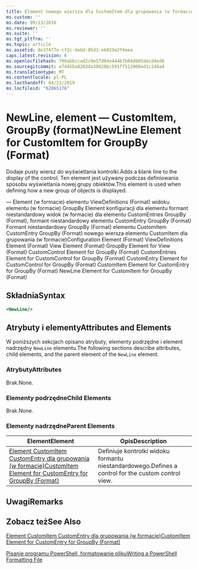 ```yaml
---
title: Element nowego wiersza dla CustomItem dla grupowania (w formacie) | Dokumentacja firmy Microsoft
ms.custom: ''
ms.date: 09/13/2016
ms.reviewer: ''
ms.suite: ''
ms.tgt_pltfrm: ''
ms.topic: article
ms.assetid: 8e37477e-cf2c-4ebd-85d1-eb923e2f4eea
caps.latest.revision: 6
ms.openlocfilehash: 790abbccad2c9e57d64e444b7b04d805decd4ed6
ms.sourcegitcommit: e7445ba8203da304286c591ff513900ad1c244a4
ms.translationtype: MT
ms.contentlocale: pl-PL
ms.lasthandoff: 04/23/2019
ms.locfileid: "62065176"
---
```

# <a name="newline-element-for-customitem-for-groupby-format"></a><span data-ttu-id="586ef-102">NewLine, element — CustomItem, GroupBy (format)</span><span class="sxs-lookup"><span data-stu-id="586ef-102">NewLine Element for CustomItem for GroupBy (Format)</span></span>

<span data-ttu-id="586ef-103">Dodaje pusty wiersz do wyświetlania kontrolki.</span><span class="sxs-lookup"><span data-stu-id="586ef-103">Adds a blank line to the display of the control.</span></span> <span data-ttu-id="586ef-104">Ten element jest używany podczas definiowania sposobu wyświetlania nowej grupy obiektów.</span><span class="sxs-lookup"><span data-stu-id="586ef-104">This element is used when defining how a new group of objects is displayed.</span></span>

<span data-ttu-id="586ef-105">— Element (w formacie) elementu ViewDefinitions (Format) widoku elementu (w formacie) GroupBy Element konfiguracji dla elementu formant niestandardowy widok (w formacie) dla elementu CustomEntries GroupBy (Format), formant niestandardowy elementu CustomEntry GroupBy (Format) Formant niestandardowy GroupBy (Format) elementu CustomItem CustomEntry GroupBy (Format) nowego wiersza elementu CustomItem dla grupowania (w formacie)</span><span class="sxs-lookup"><span data-stu-id="586ef-105">Configuration Element (Format) ViewDefinitions Element (Format) View Element (Format) GroupBy Element for View (Format) CustomControl Element for GroupBy (Format) CustomEntries Element for CustomControl for GroupBy (Format) CustomEntry Element for CustomControl for GroupBy (Format) CustomItem Element for CustomEntry for GroupBy (Format) NewLine Element for CustomItem for GroupBy (Format)</span></span>

## <a name="syntax"></a><span data-ttu-id="586ef-106">Składnia</span><span class="sxs-lookup"><span data-stu-id="586ef-106">Syntax</span></span>

```xml
<NewLine/>
```

## <a name="attributes-and-elements"></a><span data-ttu-id="586ef-107">Atrybuty i elementy</span><span class="sxs-lookup"><span data-stu-id="586ef-107">Attributes and Elements</span></span>

<span data-ttu-id="586ef-108">W poniższych sekcjach opisano atrybuty, elementy podrzędne i element nadrzędny `NewLine` elementu.</span><span class="sxs-lookup"><span data-stu-id="586ef-108">The following sections describe attributes, child elements, and the parent element of the `NewLine` element.</span></span>

### <a name="attributes"></a><span data-ttu-id="586ef-109">Atrybuty</span><span class="sxs-lookup"><span data-stu-id="586ef-109">Attributes</span></span>

<span data-ttu-id="586ef-110">Brak.</span><span class="sxs-lookup"><span data-stu-id="586ef-110">None.</span></span>

### <a name="child-elements"></a><span data-ttu-id="586ef-111">Elementy podrzędne</span><span class="sxs-lookup"><span data-stu-id="586ef-111">Child Elements</span></span>

<span data-ttu-id="586ef-112">Brak.</span><span class="sxs-lookup"><span data-stu-id="586ef-112">None.</span></span>

### <a name="parent-elements"></a><span data-ttu-id="586ef-113">Elementy nadrzędne</span><span class="sxs-lookup"><span data-stu-id="586ef-113">Parent Elements</span></span>

|<span data-ttu-id="586ef-114">Element</span><span class="sxs-lookup"><span data-stu-id="586ef-114">Element</span></span>|<span data-ttu-id="586ef-115">Opis</span><span class="sxs-lookup"><span data-stu-id="586ef-115">Description</span></span>|
|-------------|-----------------|
|[<span data-ttu-id="586ef-116">Element CustomItem CustomEntry dla grupowania (w formacie)</span><span class="sxs-lookup"><span data-stu-id="586ef-116">CustomItem Element for CustomEntry for GroupBy (Format)</span></span>](./customitem-element-for-customentry-for-groupby-format.md)|<span data-ttu-id="586ef-117">Definiuje kontrolki widoku formantu niestandardowego.</span><span class="sxs-lookup"><span data-stu-id="586ef-117">Defines a control for the custom control view.</span></span>|

## <a name="remarks"></a><span data-ttu-id="586ef-118">Uwagi</span><span class="sxs-lookup"><span data-stu-id="586ef-118">Remarks</span></span>

## <a name="see-also"></a><span data-ttu-id="586ef-119">Zobacz też</span><span class="sxs-lookup"><span data-stu-id="586ef-119">See Also</span></span>

[<span data-ttu-id="586ef-120">Element CustomItem CustomEntry dla grupowania (w formacie)</span><span class="sxs-lookup"><span data-stu-id="586ef-120">CustomItem Element for CustomEntry for GroupBy (Format)</span></span>](./customitem-element-for-customentry-for-groupby-format.md)

[<span data-ttu-id="586ef-121">Pisanie programu PowerShell, formatowanie pliku</span><span class="sxs-lookup"><span data-stu-id="586ef-121">Writing a PowerShell Formatting File</span></span>](./writing-a-powershell-formatting-file.md)
